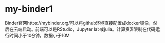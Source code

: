 # my-binder1
Binder官网https://mybinder.org/可以将github环境直接配置成docker镜像，然后在云端启动。前端可以是RStudio，Jupyter lab或julia。计算资源限制在代码运行时间小于10分钟，数据小于10M
